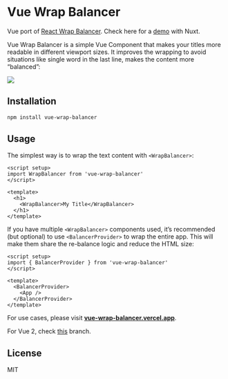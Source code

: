 # Vue Wrap Balancer

Vue port of [React Wrap Balancer](https://github.com/shuding/react-wrap-balancer). Check here for a [demo](https://vue-wrap-balancer.vercel.app/) with Nuxt.

Vue Wrap Balancer is a simple Vue Component that makes your titles more readable in different viewport sizes. It improves the wrapping to avoid situations like single word in the last line, makes the content more “balanced”:

![](https://i.imgur.com/2LWVkXk.gif)

## Installation

```bash
npm install vue-wrap-balancer
```

## Usage

The simplest way is to wrap the text content with `<WrapBalancer>`:

```vue
<script setup>
import WrapBalancer from 'vue-wrap-balancer'
</script>

<template>
  <h1>
    <WrapBalancer>My Title</WrapBalancer>
  </h1>
</template>
```

If you have multiple `<WrapBalancer>` components used, it’s recommended (but optional) to use `<BalancerProvider>` to wrap the entire app. This will make them share the re-balance logic and reduce the HTML size:

```vue
<script setup>
import { BalancerProvider } from 'vue-wrap-balancer'
</script>

<template>
  <BalancerProvider>
    <App />
  </BalancerProvider>
</template>
```

For use cases, please visit [**vue-wrap-balancer.vercel.app**](https://vue-wrap-balancer.vercel.app).

For Vue 2, check [this](https://github.com/wobsoriano/vue-wrap-balancer/tree/vue2) branch.

## License

MIT

